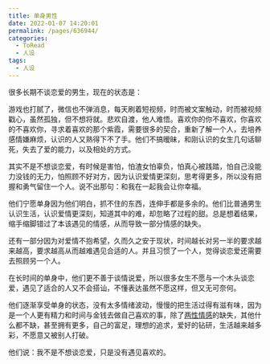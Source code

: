 ```yaml
---
title: 单身男性
date: 2022-01-07 14:20:01
permalink: /pages/636944/
categories:
  - ToRead
  - 人设
tags:
  - 人设
---
```

很多长期不谈恋爱的男生，现在的状态是：



游戏也打腻了，微信也不弹消息，每天刷着短视频，时而被文案触动，时而被视频戳心，虽然孤独，但不想将就。悲欢自渡，他人难悟。喜欢你的你不喜欢，你喜欢的不喜欢你，寻求着喜欢的那个紫霞，需要很多的契合，重新了解一个人，去培养感情嫌麻烦，认识的人又熟得下不了手。他们不搞暧昧，和刚认识的女生几句话聊死，失去了爱的能力，以及相处的方式。



其实不是不想谈恋爱，有时候是害怕，怕渣女怕辜负，怕真心被践踏，怕自己没能力没钱的无力，怕照顾不好对方，因为认识爱情更深刻，思考得更多，所以没有把握和勇气留住一个人。说不出那句：和我在一起我会让你幸福。



他们宁愿单身因为他们明白，抓不住的东西，连伸手都是多余的。他们比普通男生认识生活，认识爱情更深刻，知道其中的难，却忽略了过程的甜。总是想着结果，缩手缩脚错过了本该遇见的情感，从而导致一部分情感的缺失。



还有一部分因为对爱情不抱希望，久而久之安于现状，时间越长对另一半的要求越来越高，要求越高从而越难遇见合适的人。并且习惯了一个人，觉得谈恋爱还需要去照顾另一个人。



在长时间的单身中，他们更不善于谈情说爱，所以很多女生不愿与一个木头谈恋爱，遇见了适合的人又不会搭讪，不懂表达虽然不愿这样，但又无可奈何。



他们逐渐享受单身的状态，没有太多情绪波动，慢慢的把生活过得有滋有味，因为是一个人更有精力和时间与金钱去做自己喜欢的事，除了[两性情感](https://www.zhihu.com/search?q=两性情感&search_source=Entity&hybrid_search_source=Entity&hybrid_search_extra={"sourceType"%3A"article"%2C"sourceId"%3A406596661})的缺失，其他什么都不缺，甚至拥有更多，自己的富足，理想的追求，爱好的钻研，生活越来越多彩，不愿意又被别人打破。



他们说：我不是不想谈恋爱，只是没有遇见喜欢的。